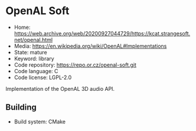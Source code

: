 # OpenAL Soft

- Home: https://web.archive.org/web/20200927044729/https://kcat.strangesoft.net/openal.html
- Media: https://en.wikipedia.org/wiki/OpenAL#Implementations
- State: mature
- Keyword: library
- Code repository: https://repo.or.cz/openal-soft.git
- Code language: C
- Code license: LGPL-2.0

Implementation of the OpenAL 3D audio API.

## Building

- Build system: CMake
